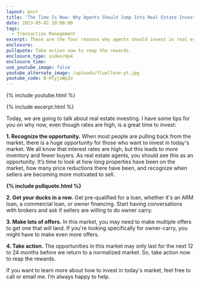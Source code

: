 ```yaml
---
layout: post
title: 'The Time Is Now: Why Agents Should Jump Into Real Estate Investment'
date: 2023-05-02 10:00:00
tags:
  - Transaction Management
excerpt: These are the four reasons why agents should invest in real estate now.
enclosure:
pullquote: Take action now to reap the rewards.
enclosure_type: video/mp4
enclosure_time:
use_youtube_image: false
youtube_alternate_image: /uploads/fluellene-yt.jpg
youtube_code: B-HTyjxWpZo
---
```

{% include youtube.html %}

{% include excerpt.html %}

Today, we are going to talk about real estate investing. I have some tips for you on why now, even though rates are high, is a great time to invest:

**1\. Recognize the opportunity.** When most people are pulling back from the market, there is a huge opportunity for those who want to invest in today's market. We all know that interest rates are high, but this leads to more inventory and fewer buyers. As real estate agents, you should see this as an opportunity. It’s time to look at how long properties have been on the market, how many price reductions there have been, and recognize when sellers are becoming more motivated to sell.

**{% include pullquote.html %}**

**2\. Get your ducks in a row.** Get pre-qualified for a loan, whether it's an ARM loan, a commercial loan, or owner financing. Start having conversations with brokers and ask if sellers are willing to do owner carry.

**3\. Make lots of offers.** In this market, you may need to make multiple offers to get one that will land. If you're looking specifically for owner-carry, you might have to make even more offers.

**4\. Take action.** The opportunities in this market may only last for the next 12 to 24 months before we return to a normalized market. So, take action now to reap the rewards.

If you want to learn more about how to invest in today's market, feel free to call or email me. I’m always happy to help.